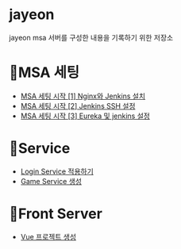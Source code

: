 # jayeon
jayeon msa 서버를 구성한 내용을 기록하기 위한 저장소

# 📘MSA 세팅
* [MSA 세팅 시작 [1] Nginx와 Jenkins 설치](https://velog.io/@ililil9482/MSA-%EC%84%B8%ED%8C%85-%EC%8B%9C%EC%9E%91-1-Raspberry%EC%99%80-Ubuntu)
* [MSA 세팅 시작 [2] Jenkins SSH 설정](https://velog.io/@ililil9482/MSA-%EC%84%B8%ED%8C%85-%EC%8B%9C%EC%9E%91-2-Jenkins-SSH-%EC%84%A4%EC%A0%95)
* [MSA 세팅 시작 [3] Eureka 및 jenkins 설정](https://velog.io/@ililil9482/MSA-%EC%84%B8%ED%8C%85-%EC%8B%9C%EC%9E%91-3-Eureka-%EB%B0%8F-jenkins-%EC%84%A4%EC%A0%95)

# 📘Service
* [Login Service 적용하기](https://velog.io/@ililil9482/Login-Service-%EC%A0%81%EC%9A%A9%ED%95%98%EA%B8%B0)
* [Game Service 생성](https://velog.io/@ililil9482/Game-Service-%EC%83%9D%EC%84%B1)

# 📗Front Server
* [Vue 프로젝트 생성](https://velog.io/@ililil9482/Vue-%ED%94%84%EB%A1%9C%EC%A0%9D%ED%8A%B8-%EC%83%9D%EC%84%B1)